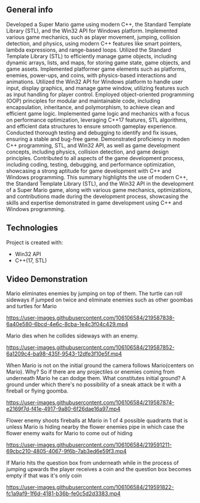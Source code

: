 ## General info

Developed a Super Mario game using modern C++, the Standard Template Library (STL), and the Win32 API for Windows platform.
Implemented various game mechanics, such as player movement, jumping, collision detection, and physics, using modern C++ features like smart pointers, lambda expressions, and range-based loops.
Utilized the Standard Template Library (STL) to efficiently manage game objects, including dynamic arrays, lists, and maps, for storing game state, game objects, and game assets.
Implemented platformer game elements such as platforms, enemies, power-ups, and coins, with physics-based interactions and animations.
Utilized the Win32 API for Windows platform to handle user input, display graphics, and manage game window, utilizing features such as input handling for player control.
Employed object-oriented programming (OOP) principles for modular and maintainable code, including encapsulation, inheritance, and polymorphism, to achieve clean and efficient game logic.
Implemented game logic and mechanics with a focus on performance optimization, leveraging C++17 features, STL algorithms, and efficient data structures to ensure smooth gameplay experience.
Conducted thorough testing and debugging to identify and fix issues, ensuring a stable and bug-free game.
Demonstrated proficiency in moden C++ programming, STL, and Win32 API, as well as game development concepts, including physics, collision detection, and game design principles.
Contributed to all aspects of the game development process, including coding, testing, debugging, and performance optimization, showcasing a strong aptitude for game development with C++ and Windows programming.
This summary highlights the use of modern C++, the Standard Template Library (STL), and the Win32 API in the development of a Super Mario game, along with various game mechanics, optimizations, and contributions made during the development process, showcasing the skills and expertise demonstrated in game development using C++ and Windows programming.
	
## Technologies
Project is created with:
* Win32 API
* C++(17, STL)

## Video Demonstration

Mario eliminates enemies by jumping on top of them.
The turtle can roll sideways if jumped on twice and eliminate enemies such as other goombas and turtles for Mario

https://user-images.githubusercontent.com/106106584/219587838-6a40e580-6bcd-4e6c-8cba-1e4c3f04c429.mp4

Mario dies when he collides sideways with an enemy.

https://user-images.githubusercontent.com/106106584/219587852-6a1209c4-ba98-435f-9543-12dfe3f10e5f.mp4

When Mario is not on the initial ground the camera follows Mario(centers on Mario).
Why? So if there are any projectiles or enemies coming from underneath Mario he can dodge them.
What constitutes initial ground? A ground under which there's no possibility of a sneak attack be it with a fireball or flying goomba.

https://user-images.githubusercontent.com/106106584/219587874-e2169f7d-f41e-4917-9a80-6f26dae16a97.mp4

Flower enemy shoots fireballs at Mario in 1 of 4 possible quadrants that is unless Mario is hiding nearby the flower enemies pipe in which case the flower enemy waits for Mario to come out of hiding

https://user-images.githubusercontent.com/106106584/219591211-69cbc210-4805-4067-9f6b-7ab3ed6e59f3.mp4

If Mario hits the question box from underneath while in the process of jumping upwards the player receives a coin and the question box becomes empty if that was it's only coin

https://user-images.githubusercontent.com/106106584/219591822-fc1a9af9-1f6d-4181-b36b-fe0c5d2d3383.mp4

